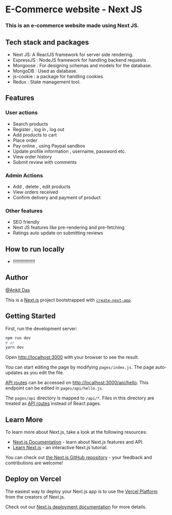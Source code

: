 <h1>E-Commerce website - Next JS</h1>

<h3>This is an e-commerce website made using Next JS.</h3>

<h2>Tech stack and packages</h2>

- Next JS:  A ReactJS framework for server side rendering.
- ExpressJS : NodeJS framework for handling backend requests .
- Mongoose : For designing schemas and models for the database.
- MongoDB : Used as database.
- js-cookie : a package for handling cookies
- Redux : State management tool.

<h2>Features</h2>
<h3>User actions </h3>

- Search products
- Register  , log in , log out
- Add products to cart
- Place order
- Pay online , using Paypal sandbox
- Update profile information , username, password etc.
- View order history 
- Submit review with comments

<h3> Admin Actions </h3>

- Add , delete , edit products
- View orders received
- Confirm delivery and payment of product 

<h3>Other features</h3>

- SEO friendly 
- Next JS features like pre-rendering and pre-fetching
- Ratings auto update on submitting reviews 


<h2> How to run locally </h2>

- !!!!!!!!!!!!!!!!!



<h2>Author</h2>

[@Ankit Das](https://github.com/Ankit-cg22)



This is a [Next.js](https://nextjs.org/) project bootstrapped with [`create-next-app`](https://github.com/vercel/next.js/tree/canary/packages/create-next-app).

## Getting Started

First, run the development server:

```bash
npm run dev
# or
yarn dev
```

Open [http://localhost:3000](http://localhost:3000) with your browser to see the result.

You can start editing the page by modifying `pages/index.js`. The page auto-updates as you edit the file.

[API routes](https://nextjs.org/docs/api-routes/introduction) can be accessed on [http://localhost:3000/api/hello](http://localhost:3000/api/hello). This endpoint can be edited in `pages/api/hello.js`.

The `pages/api` directory is mapped to `/api/*`. Files in this directory are treated as [API routes](https://nextjs.org/docs/api-routes/introduction) instead of React pages.

## Learn More

To learn more about Next.js, take a look at the following resources:

- [Next.js Documentation](https://nextjs.org/docs) - learn about Next.js features and API.
- [Learn Next.js](https://nextjs.org/learn) - an interactive Next.js tutorial.

You can check out [the Next.js GitHub repository](https://github.com/vercel/next.js/) - your feedback and contributions are welcome!

## Deploy on Vercel

The easiest way to deploy your Next.js app is to use the [Vercel Platform](https://vercel.com/new?utm_medium=default-template&filter=next.js&utm_source=create-next-app&utm_campaign=create-next-app-readme) from the creators of Next.js.

Check out our [Next.js deployment documentation](https://nextjs.org/docs/deployment) for more details.
